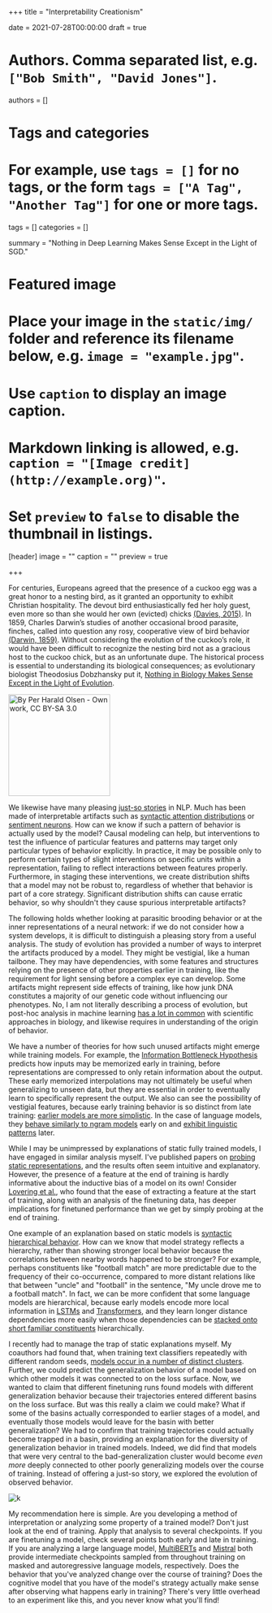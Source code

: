 +++
title = "Interpretability Creationism"

date = 2021-07-28T00:00:00
draft = true

# Authors. Comma separated list, e.g. `["Bob Smith", "David Jones"]`.
authors = []

# Tags and categories
# For example, use `tags = []` for no tags, or the form `tags = ["A Tag", "Another Tag"]` for one or more tags.
tags = []
categories = []

summary = "Nothing in Deep Learning Makes Sense Except in the Light of SGD."

# Featured image
# Place your image in the `static/img/` folder and reference its filename below, e.g. `image = "example.jpg"`.
# Use `caption` to display an image caption.
#   Markdown linking is allowed, e.g. `caption = "[Image credit](http://example.org)"`.
# Set `preview` to `false` to disable the thumbnail in listings.
[header]
image = ""
caption = ""
preview = true

+++


For centuries, Europeans agreed that the presence of a cuckoo egg was a great honor to a nesting bird, as it granted an opportunity to exhibit Christian hospitality. The devout bird enthusiastically fed her holy guest, even more so than she would her own (evicted) chicks [(Davies, 2015)](https://app.thestorygraph.com/books/37ed3b62-8a3a-448b-9e37-cd5e5f51c640). In 1859, Charles Darwin’s studies of another occasional brood parasite, finches, called into question any rosy, cooperative view of bird behavior [(Darwin, 1859)](https://app.thestorygraph.com/books/44185106-8198-42ef-bacf-8a9bf691e654). Without considering the evolution of the cuckoo’s role, it would have been difficult to recognize the nesting bird not as a gracious host to the cuckoo chick, but as an unfortunate dupe. The historical process is essential to understanding its biological consequences; as evolutionary biologist Theodosius Dobzhansky put it, [Nothing in Biology Makes Sense Except in the Light of Evolution](https://en.wikipedia.org/wiki/Nothing_in_Biology_Makes_Sense_Except_in_the_Light_of_Evolution#cite_note-Dobz_Nothing-1).

<img src="https://upload.wikimedia.org/wikipedia/commons/5/5c/Reed_warbler_cuckoo.jpg" alt="By Per Harald Olsen - Own work, CC BY-SA 3.0" width="200"/>


We likewise have many pleasing [just-so stories](https://en.wikipedia.org/wiki/Just_So_Stories) in NLP. Much has been made of interpretable artifacts such as [syntactic attention distributions](https://aclanthology.org/2022.acl-long.269.pdf) or [sentiment neurons](https://openai.com/blog/unsupervised-sentiment-neuron/). How can we know if such a pattern of behavior is actually used by the model?
Causal modeling can help, but interventions to test the influence of particular features and patterns may target only particular types of behavior explicitly. In practice, it may be possible only to perform certain types of slight interventions on specific units within a representation, failing to reflect interactions between features properly. Furthermore, in staging these interventions, we create distribution shifts that a model may not be robust to, regardless of whether that behavior is part of a core strategy. Significant distribution shifts can cause erratic behavior, so why shouldn't they cause spurious interpretable artifacts?

The following holds whether looking at parasitic brooding behavior or at the inner representations of a neural network: if we do not consider how a system develops, it is difficult to distinguish a pleasing story from a useful analysis.
The study of evolution has provided a number of ways to interpret the artifacts produced by a model. They might be vestigial, like a human tailbone. They may have dependencies, with some features and structures relying on the presence of other properties earlier in training, like the requirement for light sensing before a complex eye can develop. Some artifacts might represent side effects of training, like how junk DNA constitutes a majority of our genetic code without influencing our phenotypes. No, I am not literally describing a process of evolution, but post-hoc analysis in machine learning [has a lot in common](https://twitter.com/ch402/status/1533164918886703104) with scientific approaches in biology, and likewise requires in understanding of the origin of behavior.

We have a number of theories for how such unused artifacts might emerge while training models. For example, the [Information Bottleneck Hypothesis](https://arxiv.org/abs/1703.00810) predicts how inputs may be memorized early in training, before representations are compressed to only retain information about the output. These early memorized interpolations may not ultimately be useful when generalizing to unseen data, but they are essential in order to eventually learn to specifically represent the output. We also can see the possibility of vestigial features, because early training behavior is so distinct from late training: [earlier models are more simplistic](http://arxiv.org/abs/1905.11604). In the case of language models, they [behave similarly to ngram models](http://arxiv.org/abs/2109.06096) early on and [exhibit linguistic patterns](https://www.aclweb.org/anthology/2020.emnlp-main.16) later.

While I may be unimpressed by explanations of static fully trained models, I have engaged in similar analysis myself. I've published papers on [probing static representations](https://arxiv.org/pdf/2010.02180.pdf), and the results often seem intuitive and explanatory. However, the presence of a feature at the end of training is hardly informative about the inductive bias of a model on its own! Consider [Lovering et al.](https://openreview.net/forum?id=mNtmhaDkAr), who found that the ease of extracting a feature at the start of training, along with an analysis of the finetuning data, has deeper implications for finetuned performance than we get by simply probing at the end of training.

One example of an explanation based on static models is [syntactic hierarchical behavior](https://nlp.stanford.edu/pubs/hewitt2019structural.pdf). How can we know that model strategy reflects a hierarchy, rather than showing stronger local behavior because the correlations between nearby words happened to be stronger? For example, perhaps constituents like "football match" are more predictable due to the frequency of their co-occurrence, compared to more distant relations like that between "uncle" and "football" in the sentence, "My uncle drove me to a football match". In fact, we can be more confident that some language models are hierarchical, because early models encode more local information in [LSTMs](https://arxiv.org/abs/1811.00225) and [Transformers](https://transformer-circuits.pub/2022/in-context-learning-and-induction-heads/index.html#argument-phase-change), and they learn longer distance dependencies more easily when those dependencies can be [stacked onto short familiar constituents](https://arxiv.org/abs/2010.04650) hierarchically.

I recently had to manage the trap of static explanations myself. My coauthors had found that, when training text classifiers repeatedly with different random seeds, [models occur in a number of distinct clusters](https://arxiv.org/abs/2205.12411). Further, we could predict the generalization behavior of a model based on which other models it was connected to on the loss surface. Now, we wanted to claim that different finetuning runs found models with different generalization behavior because their trajectories entered different basins on the loss surface. But was this really a claim we could make? What if some of the basins actually corresponded to earlier stages of a model, and eventually those models would leave for the basin with better generalization? We had to confirm that training trajectories could actually become trapped in a basin, providing an explanation for the diversity of generalization behavior in trained models. Indeed, we did find that models that were very central to the bad-generalization cluster would become *even more* deeply connected to other poorly generalizing models over the course of training. Instead of offering a just-so story, we explored the evolution of observed behavior.

![k](/img/clusters.png)

My recommendation here is simple. Are you developing a method of interpretation or analyzing some property of a trained model? Don't just look at the end of training. Apply that analysis to several checkpoints. If you are finetuning a model, check several points both early and late in training. If you are analyzing a large language model, [MultiBERTs](https://arxiv.org/abs/2106.16163) and [Mistral](https://nlp.stanford.edu/mistral/getting_started/download.html) both provide intermediate checkpoints sampled from throughout training on masked and autoregressive language models, respectively. Does the behavior that you've analyzed change over the course of training? Does the cognitive model that you have of the model's strategy actually make sense after observing what happens early in training? There's very little overhead to an experiment like this, and you never know what you'll find!
